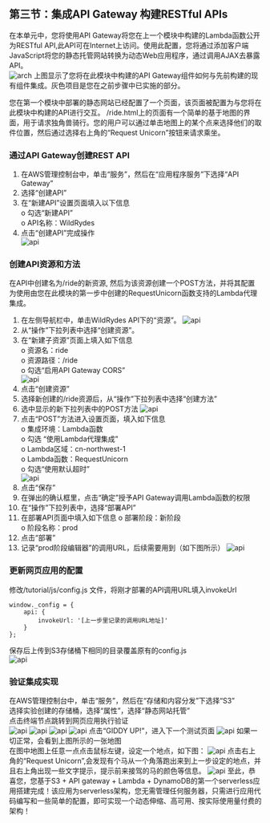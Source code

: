 ## 第三节：集成API Gateway 构建RESTful APIs

在本单元中，您将使用API Gateway将您在上一个模块中构建的Lambda函数公开为RESTful API,此API可在Internet上访问。使用此配置，您将通过添加客户端JavaScript将您的静态托管网站转换为动态Web应用程序，通过调用AJAX去暴露API。  
![arch](./img/PictureC1.png)
上图显示了您将在此模块中构建的API Gateway组件如何与先前构建的现有组件集成。灰色项目是您在之前步骤中已实施的部分。  

您在第一个模块中部署的静态网站已经配置了一个页面，该页面被配置为与您将在此模块中构建的API进行交互。 /ride.html上的页面有一个简单的基于地图的界面，用于请求独角兽骑行。您的用户可以通过单击地图上的某个点来选择他们的取件位置，然后通过选择右上角的“Request Unicorn”按钮来请求乘坐。  

### 通过API Gateway创建REST API
1. 在AWS管理控制台中，单击“服务”，然后在“应用程序服务”下选择“API Gateway”
2. 选择“创建API”
3. 在“新建API”设置页面填入以下信息  
o	勾选“新建API”  
o	API名称：WildRydes  
4. 点击“创建API”完成操作  
   ![api](./img/PictureC2.png)

### 创建API资源和方法
在API中创建名为/ride的新资源, 然后为该资源创建一个POST方法，并将其配置为使用由您在此模块的第一步中创建的RequestUnicorn函数支持的Lambda代理集成。

1. 在左侧导航栏中，单击WildRydes API下的“资源”。
   ![api](./img/PictureC3.png)
2. 从“操作”下拉列表中选择“创建资源”。
3. 在“新建子资源”页面上填入如下信息  
o	资源名：ride    
o	资源路径：/ride  
o	勾选“启用API Gateway CORS”  
![api](./img/PictureC4.png)
4. 点击“创建资源”
5. 选择新创建的/ride资源后，从“操作”下拉列表中选择“创建方法”
6. 选中显示的新下拉列表中的POST方法
![api](./img/PictureC5.png)
7. 点击“POST”方法进入设置页面，填入如下信息  
o	集成环境：Lambda函数  
o	勾选 “使用Lambda代理集成”  
o	Lambda区域：cn-northwest-1  
o	Lambda函数：RequestUnicorn  
o	勾选“使用默认超时”  
![api](./img/PictureC6.png)
8. 点击“保存”
9. 在弹出的确认框里，点击“确定”授予API Gateway调用Lambda函数的权限
10. 在“操作”下拉列表中，选择“部署API”
11. 在部署API页面中填入如下信息
o	部署阶段：新阶段  
o	阶段名称：prod  
12. 点击“部署”
13. 记录“prod阶段编辑器”的调用URL，后续需要用到（如下图所示）
![api](./img/PictureC7.png)

### 更新网页应用的配置
修改/tutorial/js/config.js 文件，将刚才部署的API调用URL填入invokeUrl

    window._config = {
        api: {
            invokeUrl: '[上一步里记录的调用URL地址]'
        }
    };

保存后上传到S3存储桶下相同的目录覆盖原有的config.js  
![api](./img/PictureC8.png)

### 验证集成实现

在AWS管理控制台中，单击“服务”，然后在“存储和内容分发”下选择“S3”  
选择实验创建的存储桶，选择“属性”，选择“静态网站托管”  
点击终端节点跳转到网页应用执行验证  
![api](./img/PictureC9.png)
![api](./img/PictureC10.png)
![api](./img/PictureC11.png)
![api](./img/PictureC12.png)
点击“GIDDY UP!”，进入下一个测试页面
![api](./img/PictureC13.png)
如果一切正常，会看到上图所示的一张地图  
在图中地图上任意一点点击鼠标左键，设定一个地点，如下图：
![api](./img/PictureC14.png)
点击右上角的“Request Unicorn”,会发现有个马从一个角落跑出来到上一步设定的地点，并且右上角出现一些文字提示，提示前来接驾的马的颜色等信息。
![api](./img/PictureC15.png)
至此，恭喜您，您基于S3 + API gateway + Lambda + DynamoDB的第一个serverless应用搭建完成！该应用为serverless架构，您无需管理任何服务器，只需进行应用代码编写和一些简单的配置，即可实现一个动态伸缩、高可用、按实际使用量付费的架构！